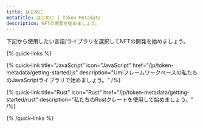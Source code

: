 ```yaml
---
title: はじめに
metaTitle: はじめに | Token Metadata
description: NFTの開発を始めましょう。
---
```


下記から使用したい言語/ライブラリを選択してNFTの開発を始めましょう。

{% quick-links %}

{% quick-link title="JavaScript" icon="JavaScript" href="/jp/token-metadata/getting-started/js" description="Umiフレームワークベースの私たちのJavaScriptライブラリで始めましょう。" /%}

{% quick-link title="Rust" icon="Rust" href="/jp/token-metadata/getting-started/rust" description="私たちのRustクレートを使用して始めましょう。" /%}

{% /quick-links %}